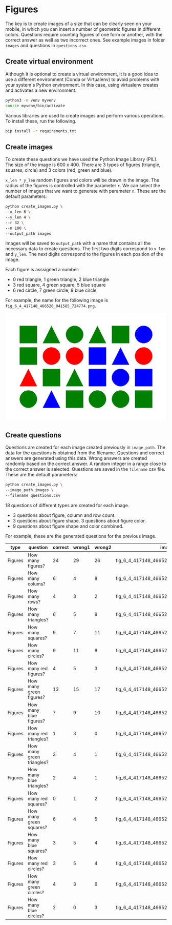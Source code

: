 # Figures

The key is to create images of a size that can be clearly seen on your mobile, in which you can insert a number of geometric figures in different colors. Questions require counting figures of one form or another, with the correct answer as well as two incorrect ones. See example images in folder `images` and questions in `questions.csv`.

## Create virtual environment

Although it is optional to create a virtual environment, it is a good idea to use a different environment (Conda or Virtualenv) to avoid problems with your system's Python environment. In this case, using virtualenv creates and activates a new environment.

```bash
python3 -m venv myvenv
source myvenv/bin/activate
```

Various libraries are used to create images and perform various operations. To install these, run the following.

```bash
pip install -r requirements.txt
```

## Create images

To create these questions we have used the Python Image Library (PIL). The size of the image is 600 x 400. There are 3 types of figures (triangle, squares, circle) and 3 colors (red, green and blue).

`x_len * y_len` random figures and colors will be drawn in the image. The radius of the figures is controlled with the parameter `r`. We can select the number of images that we want to generate with parameter `n`. These are the default parameters:

```bash
python create_images.py \
--x_len 6 \
--y_len 4 \
--r 32 \
--n 100 \
--output_path images
```

Images will be saved to `output_path` with a name that contains all the necessary data to create questions. The first two digits correspond to `x_len` and `y_len`. The next digits correspond to the figures in each position of the image.

Each figure is asssigned a number:

- 0 red triangle, 1 green triangle, 2 blue triangle
- 3 red square, 4 green square, 5 blue square
- 6 red circle, 7 green circle, 8 blue circle

For example, the name for the following image is `fig_6_4_417148_466526_041585_724774.png`.

![Figures](images/fig_6_4_417148_466526_041585_724774.png)

## Create questions

Questions are created for each image created previously in `image_path`. The data for the questions is obtained from the filename. Questions and correct answers are generated using this data. Wrong answers are created randomly based on the correct answer. A random integer in a range close to the correct answer is selected. Questions are saved in the `filename` csv file. These are the default parameters:

```bash
python create_images.py \
--image_path images \
--filename questions.csv
```

18 questions of different types are created for each image.

- 3 questions about figure, column and row count.
- 3 questions about figure shape. 3 questions about figure color.
- 9 questions about figure shape and color combined.

For example, these are the generated questions for the previous image.

| type    | question                  | correct | wrong1 | wrong2 | image                                   |
| ------- | ------------------------- | ------- | ------ | ------ | --------------------------------------- |
| Figures | How many figures?         | 24      | 29     | 26     | fig_6_4_417148_466526_041585_724774.png |
| Figures | How many colums?          | 6       | 4      | 8      | fig_6_4_417148_466526_041585_724774.png |
| Figures | How many rows?            | 4       | 3      | 2      | fig_6_4_417148_466526_041585_724774.png |
| Figures | How many triangles?       | 6       | 5      | 8      | fig_6_4_417148_466526_041585_724774.png |
| Figures | How many squares?         | 9       | 7      | 11     | fig_6_4_417148_466526_041585_724774.png |
| Figures | How many circles?         | 9       | 11     | 8      | fig_6_4_417148_466526_041585_724774.png |
| Figures | How many red figures?     | 4       | 5      | 3      | fig_6_4_417148_466526_041585_724774.png |
| Figures | How many green figures?   | 13      | 15     | 17     | fig_6_4_417148_466526_041585_724774.png |
| Figures | How many blue figures?    | 7       | 9      | 10     | fig_6_4_417148_466526_041585_724774.png |
| Figures | How many red triangles?   | 1       | 3      | 0      | fig_6_4_417148_466526_041585_724774.png |
| Figures | How many green triangles? | 3       | 4      | 1      | fig_6_4_417148_466526_041585_724774.png |
| Figures | How many blue triangles?  | 2       | 4      | 1      | fig_6_4_417148_466526_041585_724774.png |
| Figures | How many red squares?     | 0       | 1      | 2      | fig_6_4_417148_466526_041585_724774.png |
| Figures | How many green squares?   | 6       | 4      | 5      | fig_6_4_417148_466526_041585_724774.png |
| Figures | How many blue squares?    | 3       | 5      | 4      | fig_6_4_417148_466526_041585_724774.png |
| Figures | How many red circles?     | 3       | 5      | 4      | fig_6_4_417148_466526_041585_724774.png |
| Figures | How many green circles?   | 4       | 3      | 6      | fig_6_4_417148_466526_041585_724774.png |
| Figures | How many blue circles?    | 2       | 0      | 3      | fig_6_4_417148_466526_041585_724774.png |
